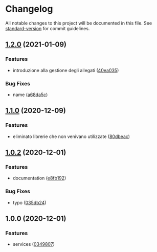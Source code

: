 # Changelog

All notable changes to this project will be documented in this file. See [standard-version](https://github.com/conventional-changelog/standard-version) for commit guidelines.

## [1.2.0](https://github.com/escsrl/service/compare/v1.0.3...v1.2.0) (2021-01-09)


### Features

* introduzione alla gestione degli allegati ([40ea035](https://github.com/escsrl/service/commit/40ea035dc58f6f9865e78fe2b68a70970436676e))


### Bug Fixes

* name ([a68da5c](https://github.com/escsrl/service/commit/a68da5c4c66a243a146ee8cf640e8ba86074e462))

## [1.1.0](https://github.com/escsrl/service/compare/v1.0.2...v1.1.0) (2020-12-09)


### Features

* eliminato librerie che non venivano utilizzate ([80dbeac](https://github.com/escsrl/service/commit/80dbeac300c7dc2c0a784dfedd4c3acb10b07e0c))

## [1.0.2](https://github.com/escsrl/service/compare/v1.0.1...v1.1.0) (2020-12-01)


### Features

* documentation ([e8fb192](https://github.com/escsrl/service/commit/e8fb192ce9949ad4e3d42334eb1afc017318af85))


### Bug Fixes

* typo ([035db24](https://github.com/escsrl/service/commit/035db24e5286759407ea2dcbc6d65230d3266d71))

## 1.0.0 (2020-12-01)


### Features

* services ([0349807](https://github.com/escsrl/service/commit/034980761dab25549d504942b1131c789100890e))
